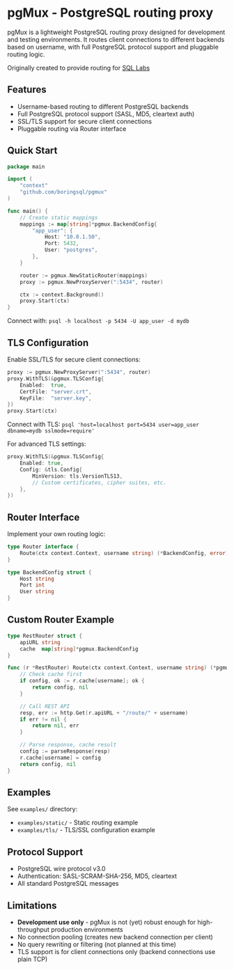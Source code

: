 # pgMux - PostgreSQL routing proxy

pgMux is a lightweight PostgreSQL routing proxy designed for development and
testing environments. It routes client connections to different backends based
on username, with full PostgreSQL protocol support and pluggable routing logic.

Originally created to provide routing for [SQL Labs](https://labs.boringsql.com/)

## Features

- Username-based routing to different PostgreSQL backends
- Full PostgreSQL protocol support (SASL, MD5, cleartext auth)
- SSL/TLS support for secure client connections
- Pluggable routing via Router interface

## Quick Start

```go
package main

import (
    "context"
    "github.com/boringsql/pgmux"
)

func main() {
    // Create static mappings
    mappings := map[string]*pgmux.BackendConfig{
        "app_user": {
            Host: "10.0.1.50",
            Port: 5432,
            User: "postgres",
        },
    }

    router := pgmux.NewStaticRouter(mappings)
    proxy := pgmux.NewProxyServer(":5434", router)

    ctx := context.Background()
    proxy.Start(ctx)
}
```

Connect with: `psql -h localhost -p 5434 -U app_user -d mydb`

## TLS Configuration

Enable SSL/TLS for secure client connections:

```go
proxy := pgmux.NewProxyServer(":5434", router)
proxy.WithTLS(&pgmux.TLSConfig{
    Enabled:  true,
    CertFile: "server.crt",
    KeyFile:  "server.key",
})
proxy.Start(ctx)
```

Connect with TLS: `psql 'host=localhost port=5434 user=app_user dbname=mydb sslmode=require'`

For advanced TLS settings:

```go
proxy.WithTLS(&pgmux.TLSConfig{
    Enabled: true,
    Config: &tls.Config{
        MinVersion: tls.VersionTLS13,
        // Custom certificates, cipher suites, etc.
    },
})
```

## Router Interface

Implement your own routing logic:

```go
type Router interface {
    Route(ctx context.Context, username string) (*BackendConfig, error)
}

type BackendConfig struct {
    Host string
    Port int
    User string
}
```

## Custom Router Example

```go
type RestRouter struct {
    apiURL string
    cache  map[string]*pgmux.BackendConfig
}

func (r *RestRouter) Route(ctx context.Context, username string) (*pgmux.BackendConfig, error) {
    // Check cache first
    if config, ok := r.cache[username]; ok {
        return config, nil
    }

    // Call REST API
    resp, err := http.Get(r.apiURL + "/route/" + username)
    if err != nil {
        return nil, err
    }

    // Parse response, cache result
    config := parseResponse(resp)
    r.cache[username] = config
    return config, nil
}
```

## Examples

See `examples/` directory:

- `examples/static/` - Static routing example
- `examples/tls/` - TLS/SSL configuration example

## Protocol Support

- PostgreSQL wire protocol v3.0
- Authentication: SASL-SCRAM-SHA-256, MD5, cleartext
- All standard PostgreSQL messages

## Limitations

- **Development use only** - pgMux is not (yet) robust enough for high-throughput production environments
- No connection pooling (creates new backend connection per client)
- No query rewriting or filtering (not planned at this time)
- TLS support is for client connections only (backend connections use plain TCP)
